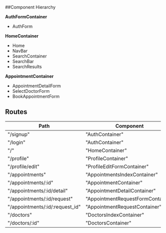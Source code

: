 ##Component Hierarchy

**AuthFormContainer**
- AuthForm

**HomeContainer**
- Home
- NavBar
- SearchContainer
- SearchBar
- SearchResults

**AppointmentContainer**
- AppointmentDetailForm
- SelectDoctorForm
- BookAppointmentForm

## Routes

|Path   | Component   |
|-------|-------------|
| "/signup" | "AuthContainer" |
| "/login" | "AuthContainer" |
| "/" | "HomeContainer" |
| "/profile" | "ProfileContainer" |
| "/profile/edit" | "ProfileEditFormContainer" |
| "/appointments" | "AppointmentsIndexContainer" |
| "/appointments/:id" | "AppointmentContainer" |
| "/appointments/:id/detail" | "AppointmentDetailContainer" |
| "/appointments/:id/request" | "AppointmentRequestFormContainer" |
| "/appointments/:id/:request_id" | "AppointmentRequestContainer" |
| "/doctors" | "DoctorsIndexContainer" |
| "/doctors/:id" | "DoctorsContainer"

